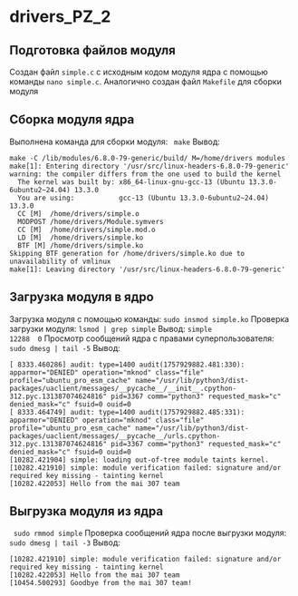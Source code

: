 # drivers_PZ_2
## Подготовка файлов модуля
Создан файл `simple.c` с исходным кодом модуля ядра с помощью команды `nano simple.c`. Аналогично создан файл `Makefile` для сборки модуля
## Сборка модуля ядра
Выполнена команда для сборки модуля:
``` make```
Вывод:
```
make -C /lib/modules/6.8.0-79-generic/build/ M=/home/drivers modules
make[1]: Entering directory '/usr/src/linux-headers-6.8.0-79-generic'
warning: the compiler differs from the one used to build the kernel
  The kernel was built by: x86_64-linux-gnu-gcc-13 (Ubuntu 13.3.0-6ubuntu2~24.04) 13.3.0
  You are using:           gcc-13 (Ubuntu 13.3.0-6ubuntu2~24.04) 13.3.0
  CC [M]  /home/drivers/simple.o
  MODPOST /home/drivers/Module.symvers
  CC [M]  /home/drivers/simple.mod.o
  LD [M]  /home/drivers/simple.ko
  BTF [M] /home/drivers/simple.ko
Skipping BTF generation for /home/drivers/simple.ko due to unavailability of vmlinux
make[1]: Leaving directory '/usr/src/linux-headers-6.8.0-79-generic'
```
## Загрузка модуля в ядро
Загрузка модуля с помощью команды:
``` sudo insmod simple.ko ```
Проверка загрузки модуля:
``` lsmod | grep simple ```
Вывод:
``` simple                 12288  0 ```
Просмотр сообщений ядра с правами суперпользователя:
``` sudo dmesg | tail -5```
Вывод:
```
[ 8333.460286] audit: type=1400 audit(1757929882.481:330): apparmor="DENIED" operation="mknod" class="file" profile="ubuntu_pro_esm_cache" name="/usr/lib/python3/dist-packages/uaclient/messages/__pycache__/__init__.cpython-312.pyc.131387074624816" pid=3367 comm="python3" requested_mask="c" denied_mask="c" fsuid=0 ouid=0
[ 8333.464749] audit: type=1400 audit(1757929882.485:331): apparmor="DENIED" operation="mknod" class="file" profile="ubuntu_pro_esm_cache" name="/usr/lib/python3/dist-packages/uaclient/messages/__pycache__/urls.cpython-312.pyc.131387074624816" pid=3367 comm="python3" requested_mask="c" denied_mask="c" fsuid=0 ouid=0
[10282.421904] simple: loading out-of-tree module taints kernel.
[10282.421910] simple: module verification failed: signature and/or required key missing - tainting kernel
[10282.422053] Hello from the mai 307 team
```
## Выгрузка модуля из ядра
``` sudo rmmod simple```
Проверка сообщений ядра после выгрузки модуля:
``` sudo dmesg | tail -3```
Вывод:
```
[10282.421910] simple: module verification failed: signature and/or required key missing - tainting kernel
[10282.422053] Hello from the mai 307 team
[10454.500293] Goodbye from the mai 307 team!
```

